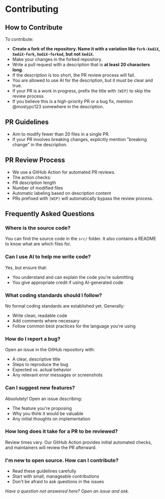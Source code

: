 # Contributing

## How to Contribute
To contribute:
- **Create a fork of the repository. Name it with a variation like ```fork-XediX```, ```XediX-fork```, ```XediX-forked```, but **not** ```XediX```.**
- Make your changes in the forked repository.
- Write a pull request with a description that is **at least 20 characters long**. 
 - If the description is too short, the PR review process will fail.
 - You are allowed to use AI for the description, but it must be clear and true.
- If your PR is a work in progress, prefix the title with ```[WIP]``` to skip the review process.
- If you believe this is a high-priority PR or a bug fix, mention @mostypc123 somewhere in the description.

## PR Guidelines
- Aim to modify fewer than 20 files in a single PR.
- If your PR involves breaking changes, explicitly mention "breaking change" in the description.

## PR Review Process
- We use a GitHub Action for automated PR reviews.
- The action checks:
 - PR description length
 - Number of modified files
 - Automatic labeling based on description content
- PRs prefixed with ```[WIP]``` will automatically bypass the review process.

## Frequently Asked Questions

### Where is the source code?
You can find the source code in the `src/` folder. It also contains a README to know what are which files for.

### Can I use AI to help me write code?
Yes, but ensure that:
- You understand and can explain the code you're submitting
- You give appropriate credit if using AI-generated code

### What coding standards should I follow?
No formal coding standards are established yet. Generally:
- Write clean, readable code
- Add comments where necessary
- Follow common best practices for the language you're using

### How do I report a bug?
Open an issue in the GitHub repository with:
- A clear, descriptive title
- Steps to reproduce the bug
- Expected vs. actual behavior
- Any relevant error messages or screenshots

### Can I suggest new features?
Absolutely! Open an issue describing:
- The feature you're proposing
- Why you think it would be valuable
- Any initial thoughts on implementation

### How long does it take for a PR to be reviewed?
Review times vary. Our GitHub Action provides initial automated checks, and maintainers will review the PR afterward.

### I'm new to open source. How can I contribute?
- Read these guidelines carefully
- Start with small, manageable contributions
- Don't be afraid to ask questions in the issues

*Have a question not answered here? Open an issue and ask.*
